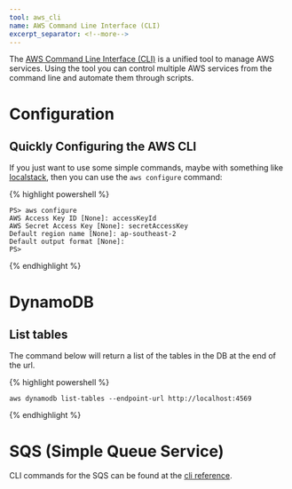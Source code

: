 ```yaml
---
tool: aws_cli
name: AWS Command Line Interface (CLI)
excerpt_separator: <!--more-->
--- 
```


The [AWS Command Line Interface (CLI)](https://aws.amazon.com/cli/) is a unified tool to manage AWS services. Using the tool you can control multiple AWS services from the command line and automate them through scripts.
<!--more-->
# Configuration

## Quickly Configuring the AWS CLI
If you just want to use some simple commands, maybe with something like [localstack](https://github.com/localstack/localstack), then you can use the `aws configure` command:

{% highlight powershell %}

    PS> aws configure
    AWS Access Key ID [None]: accessKeyId
    AWS Secret Access Key [None]: secretAccessKey
    Default region name [None]: ap-southeast-2
    Default output format [None]:
    PS>
{% endhighlight %}

# DynamoDB

## List tables

The command below will return a list of the tables in the DB at the end of the url.

{% highlight powershell %}

    aws dynamodb list-tables --endpoint-url http://localhost:4569   
{% endhighlight %}

# SQS (Simple Queue Service)

CLI commands for the SQS can be found at the [cli reference](https://docs.aws.amazon.com/cli/latest/reference/sqs/).
